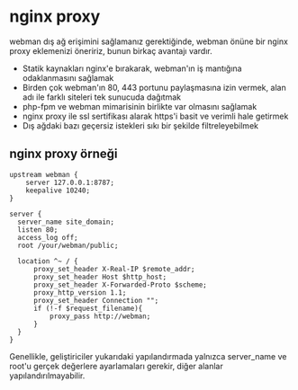 # nginx proxy
webman dış ağ erişimini sağlamanız gerektiğinde, webman önüne bir nginx proxy eklemenizi öneririz, bunun birkaç avantajı vardır.

- Statik kaynakları nginx'e bırakarak, webman'ın iş mantığına odaklanmasını sağlamak
- Birden çok webman'ın 80, 443 portunu paylaşmasına izin vermek, alan adı ile farklı siteleri tek sunucuda dağıtmak
- php-fpm ve webman mimarisinin birlikte var olmasını sağlamak
- nginx proxy ile ssl sertifikası alarak https'i basit ve verimli hale getirmek
- Dış ağdaki bazı geçersiz istekleri sıkı bir şekilde filtreleyebilmek

## nginx proxy örneği
```nginx
upstream webman {
    server 127.0.0.1:8787;
    keepalive 10240;
}

server {
  server_name site_domain;
  listen 80;
  access_log off;
  root /your/webman/public;

  location ^~ / {
      proxy_set_header X-Real-IP $remote_addr;
      proxy_set_header Host $http_host;
      proxy_set_header X-Forwarded-Proto $scheme;
      proxy_http_version 1.1;
      proxy_set_header Connection "";
      if (!-f $request_filename){
          proxy_pass http://webman;
      }
  }
}
```

Genellikle, geliştiriciler yukarıdaki yapılandırmada yalnızca server_name ve root'u gerçek değerlere ayarlamaları gerekir, diğer alanlar yapılandırılmayabilir.
